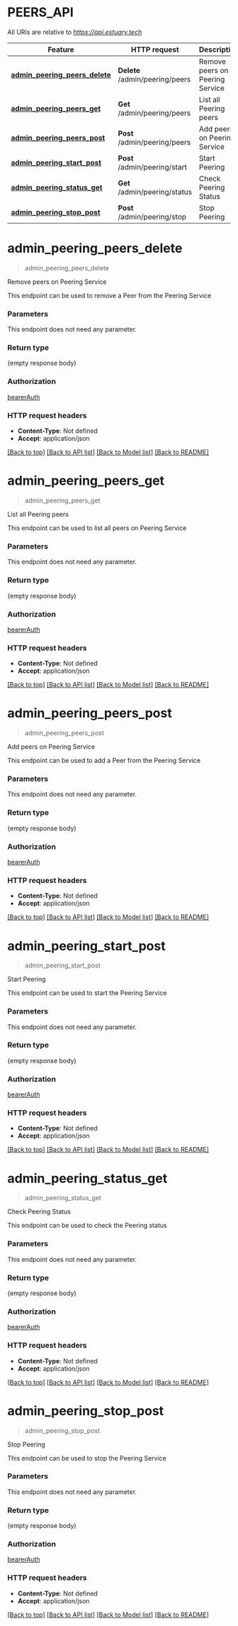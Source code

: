 # PEERS_API

All URIs are relative to *https://api.estuary.tech*

Feature | HTTP request | Description
------------- | ------------- | -------------
[**admin_peering_peers_delete**](PEERS_API.md#admin_peering_peers_delete) | **Delete** /admin/peering/peers | Remove peers on Peering Service
[**admin_peering_peers_get**](PEERS_API.md#admin_peering_peers_get) | **Get** /admin/peering/peers | List all Peering peers
[**admin_peering_peers_post**](PEERS_API.md#admin_peering_peers_post) | **Post** /admin/peering/peers | Add peers on Peering Service
[**admin_peering_start_post**](PEERS_API.md#admin_peering_start_post) | **Post** /admin/peering/start | Start Peering
[**admin_peering_status_get**](PEERS_API.md#admin_peering_status_get) | **Get** /admin/peering/status | Check Peering Status
[**admin_peering_stop_post**](PEERS_API.md#admin_peering_stop_post) | **Post** /admin/peering/stop | Stop Peering


# **admin_peering_peers_delete**
> admin_peering_peers_delete 
	

Remove peers on Peering Service

This endpoint can be used to remove a Peer from the Peering Service


### Parameters
This endpoint does not need any parameter.

### Return type

{empty response body)

### Authorization

[bearerAuth](../README.md#bearerAuth)

### HTTP request headers

 - **Content-Type**: Not defined
 - **Accept**: application/json

[[Back to top]](#) [[Back to API list]](../README.md#documentation-for-api-endpoints) [[Back to Model list]](../README.md#documentation-for-models) [[Back to README]](../README.md)

# **admin_peering_peers_get**
> admin_peering_peers_get 
	

List all Peering peers

This endpoint can be used to list all peers on Peering Service


### Parameters
This endpoint does not need any parameter.

### Return type

{empty response body)

### Authorization

[bearerAuth](../README.md#bearerAuth)

### HTTP request headers

 - **Content-Type**: Not defined
 - **Accept**: application/json

[[Back to top]](#) [[Back to API list]](../README.md#documentation-for-api-endpoints) [[Back to Model list]](../README.md#documentation-for-models) [[Back to README]](../README.md)

# **admin_peering_peers_post**
> admin_peering_peers_post 
	

Add peers on Peering Service

This endpoint can be used to add a Peer from the Peering Service


### Parameters
This endpoint does not need any parameter.

### Return type

{empty response body)

### Authorization

[bearerAuth](../README.md#bearerAuth)

### HTTP request headers

 - **Content-Type**: Not defined
 - **Accept**: application/json

[[Back to top]](#) [[Back to API list]](../README.md#documentation-for-api-endpoints) [[Back to Model list]](../README.md#documentation-for-models) [[Back to README]](../README.md)

# **admin_peering_start_post**
> admin_peering_start_post 
	

Start Peering

This endpoint can be used to start the Peering Service


### Parameters
This endpoint does not need any parameter.

### Return type

{empty response body)

### Authorization

[bearerAuth](../README.md#bearerAuth)

### HTTP request headers

 - **Content-Type**: Not defined
 - **Accept**: application/json

[[Back to top]](#) [[Back to API list]](../README.md#documentation-for-api-endpoints) [[Back to Model list]](../README.md#documentation-for-models) [[Back to README]](../README.md)

# **admin_peering_status_get**
> admin_peering_status_get 
	

Check Peering Status

This endpoint can be used to check the Peering status


### Parameters
This endpoint does not need any parameter.

### Return type

{empty response body)

### Authorization

[bearerAuth](../README.md#bearerAuth)

### HTTP request headers

 - **Content-Type**: Not defined
 - **Accept**: application/json

[[Back to top]](#) [[Back to API list]](../README.md#documentation-for-api-endpoints) [[Back to Model list]](../README.md#documentation-for-models) [[Back to README]](../README.md)

# **admin_peering_stop_post**
> admin_peering_stop_post 
	

Stop Peering

This endpoint can be used to stop the Peering Service


### Parameters
This endpoint does not need any parameter.

### Return type

{empty response body)

### Authorization

[bearerAuth](../README.md#bearerAuth)

### HTTP request headers

 - **Content-Type**: Not defined
 - **Accept**: application/json

[[Back to top]](#) [[Back to API list]](../README.md#documentation-for-api-endpoints) [[Back to Model list]](../README.md#documentation-for-models) [[Back to README]](../README.md)

